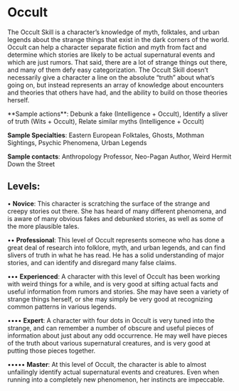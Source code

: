 # **Occult**
The Occult Skill is a character’s knowledge of myth,
folktales, and urban legends about the strange things that
exist in the dark corners of the world. Occult can help a
character separate fiction and myth from fact and determine
which stories are likely to be actual supernatural events and
which are just rumors. That said, there are a lot of strange
things out there, and many of them defy easy categorization. The Occult Skill doesn’t necessarily give a character
a line on the absolute “truth” about what’s going on, but
instead represents an array of knowledge about encounters
and theories that others have had, and the ability to build
on those theories herself.

<Long>
**Sample actions**: Debunk a fake (Intelligence + Occult),
Identify a sliver of truth (Wits + Occult), Relate similar myths
(Intelligence + Occult)

**Sample Specialties**: Eastern European Folktales, Ghosts,
Mothman Sightings, Psychic Phenomena, Urban Legends

**Sample contacts**: Anthropology Professor, Neo-Pagan
Author, Weird Hermit Down the Street

## Levels:
• **Novice**: This character is scratching the surface of
the strange and creepy stories out there. She has
heard of many different phenomena, and is aware
of many obvious fakes and debunked stories, as
well as some of the more plausible tales.

•• **Professional**: This level of Occult represents
someone who has done a great deal of research
into folklore, myth, and urban legends, and can
find slivers of truth in what he has read. He has
a solid understanding of major stories, and can
identify and disregard many false claims.

••• **Experienced**: A character with this level of Occult
has been working with weird things for a while,
and is very good at sifting actual facts and useful
information from rumors and stories. She may
have seen a variety of strange things herself, or she
may simply be very good at recognizing common
patterns in various legends.

•••• **Expert**: A character with four dots in Occult is
very tuned into the strange, and can remember a
number of obscure and useful pieces of information about just about any odd occurrence. He
may well have pieces of the truth about various
supernatural creatures, and is very good at putting
those pieces together.

••••• **Master**: At this level of Occult, the character is
able to almost unfailingly identify actual supernatural events and creatures. Even when running
into a completely new phenomenon, her instincts
are impeccable.
</Long>
